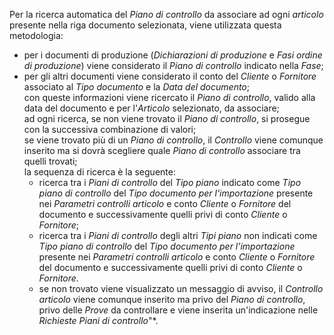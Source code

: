 Per la ricerca automatica del *Piano di controllo* da associare ad ogni *articolo* presente nella riga documento selezionata, viene utilizzata questa metodologia:   

- per i documenti di produzione (*Dichiarazioni di produzione* e *Fasi ordine di produzione*) viene considerato il *Piano di controllo* indicato nella *Fase*;   
- per gli altri documenti viene considerato il conto del *Cliente* o *Fornitore* associato al *Tipo documento* e la *Data del documento*;   
con queste informazioni viene ricercato il *Piano di controllo*, valido alla data del documento e per l'*Articolo* selezionato, da associare;   
ad ogni ricerca, se non viene trovato il *Piano di controllo*, si prosegue con la successiva combinazione di valori;   
se viene trovato più di un *Piano di controllo*, il *Controllo* viene comunque inserito ma si dovrà scegliere quale *Piano di controllo* associare tra quelli trovati;   
la sequenza di ricerca è la seguente:   
    - ricerca tra i *Piani di controllo* del *Tipo piano* indicato come *Tipo piano di controllo* del *Tipo documento per l'importazione* presente nei *Parametri controlli articolo* e conto *Cliente* o *Fornitore* del documento e successivamente quelli privi di conto *Cliente* o *Fornitore*;   
    - ricerca tra i *Piani di controllo* degli altri *Tipi piano* non indicati come *Tipo piano di controllo* del *Tipo documento per l'importazione* presente nei *Parametri controlli articolo* e conto *Cliente* o *Fornitore* del documento e successivamente quelli privi di conto *Cliente* o *Fornitore*.   
    - se non trovato viene visualizzato un messaggio di avviso, il *Controllo articolo* viene comunque inserito ma privo del *Piano di controllo*, privo delle *Prove* da controllare e viene inserita un'indicazione nelle *Richieste Piani di controllo*"*.   


